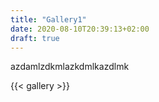 ```yaml
---
title: "Gallery1"
date: 2020-08-10T20:39:13+02:00
draft: true
---
```


azdamlzdkmlazkdmlkazdlmk

{{< gallery >}} 